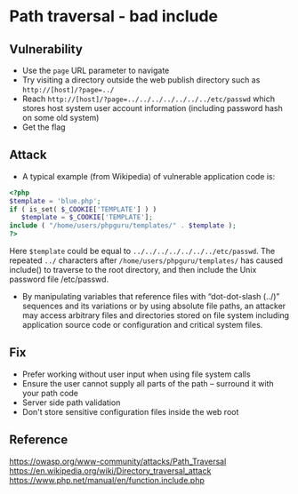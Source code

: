 # Path traversal - bad include

## Vulnerability
* Use the `page` URL parameter to navigate
* Try visiting a directory outside the web publish directory such as
 `http://[host]/?page=../`
* Reach `http://[host]/?page=../../../../../../../etc/passwd` which stores host 
system user account information (including password hash on some old system)
* Get the flag

## Attack
* A typical example (from Wikipedia) of vulnerable application code is:
```php
<?php
$template = 'blue.php';
if ( is_set( $_COOKIE['TEMPLATE'] ) )
   $template = $_COOKIE['TEMPLATE'];
include ( "/home/users/phpguru/templates/" . $template );
?>
```
Here `$template` could be equal to `../../../../../../../etc/passwd`. The 
repeated `../` characters after `/home/users/phpguru/templates/` has caused 
include() to traverse to the root directory, and then include the Unix password 
file /etc/passwd.
 * By manipulating variables that reference files with “dot-dot-slash (../)” 
sequences and its variations or by using absolute file paths, an attacker may 
access arbitrary files and directories stored on file system including 
application source code or configuration and critical system files.

## Fix
* Prefer working without user input when using file system calls
* Ensure the user cannot supply all parts of the path – surround it with your 
path code
* Server side path validation
* Don't store sensitive configuration files inside the web root

## Reference
https://owasp.org/www-community/attacks/Path_Traversal
https://en.wikipedia.org/wiki/Directory_traversal_attack
https://www.php.net/manual/en/function.include.php
